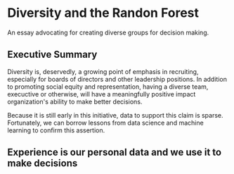 # Diversity and the Randon Forest
An essay advocating for creating diverse groups for decision making.

## Executive Summary
Diversity is, deservedly, a growing point of emphasis in recruiting, especially for boards of directors and other leadership positions. In addition to promoting social equity and representation, having a diverse team, execuctive or otherwise, will have a meaningfully positive impact organization's ability to make better decisions. 

Because it is still early in this initiative, data to support this claim is sparse. Fortunately, we can borrow lessons from data science and machine learning to confirm this assertion.


## Experience is our personal data and we use it to make decisions


